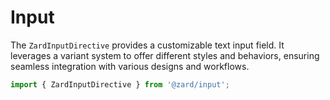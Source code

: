# Input

The `ZardInputDirective` provides a customizable text input field. It leverages a variant system to offer different styles and behaviors, ensuring seamless integration with various designs and workflows.


```ts
import { ZardInputDirective } from '@zard/input';
```
